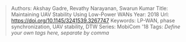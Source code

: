 > Authors: Akshay Gadre, Revathy Narayanan, Swarun Kumar
> Title: Maintaining UAV Stability Using Low-Power WANs
> Year: 2018
> Url: https://doi.org/10.1145/3241539.3267747
> Keywords: LP-WAN, phase synchronization, UAV stability, DTW
> Series: MobiCom '18
> Tags: *Define your own tags here, separate by comma*
